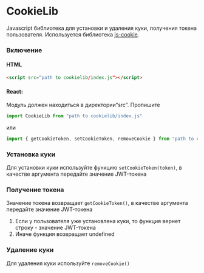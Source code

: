
# CookieLib
Javascript библиотека для установки и удаления куки, получения токена пользователя. Используется библиотека [js-cookie](https://github.com/js-cookie/js-cookie "js-cookie").

### Включение

#### HTML

```html
<script src=“path to cookielib/index.js"></script>
```

#### React:
Модуль должен находиться в директории“src”. Пропишите

```javascript
import CookieLib from "path to cookielib/index.js"
```
или

```javascript
import { getCookieToken, setCookieToken, removeCookie } from "path to cookielib/index.js";
```

### Установка куки

Для установки куки используйте функцию `setCookieToken(token)`, в качестве аргумента передайте значение JWT-токена

### Получение токена

Значение токена возвращает `getCookieToken()`, в качестве аргумента передайте значение JWT-токена
1. Если у пользователя уже установлена куки, то функция вернет строку - значение JWT-токена
2. Иначе функция возвращает undefined

### Удаление куки

Для удаления куки используйте `removeCookie()`
